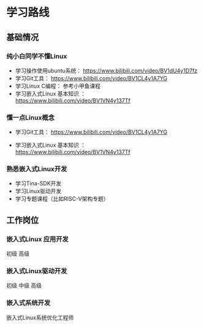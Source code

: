 # 学习路线

## 基础情况

### 纯小白同学不懂Linux
* 学习操作使用ubuntu系统： https://www.bilibili.com/video/BV1dU4y1D7fz
* 学习Git工具： https://www.bilibili.com/video/BV1CL4y1A7YG
* 学习Linux C编程： 参考小甲鱼课程
* 学习嵌入式Linux 基本知识 ： https://www.bilibili.com/video/BV1VN4y137Tf



### 懂一点Linux概念

* 学习Git工具： https://www.bilibili.com/video/BV1CL4y1A7YG

* 学习嵌入式Linux 基本知识 ： https://www.bilibili.com/video/BV1VN4y137Tf




### 熟悉嵌入式Linux开发

* 学习Tina-SDK开发
* 学习Linux驱动开发
* 学习专题课程（比如RISC-V架构专题）



## 工作岗位

### 嵌入式Linux 应用开发 

初级 高级

### 嵌入式Linux驱动开发 

初级 中级 高级



### 嵌入式系统开发

嵌入式Linux系统优化工程师